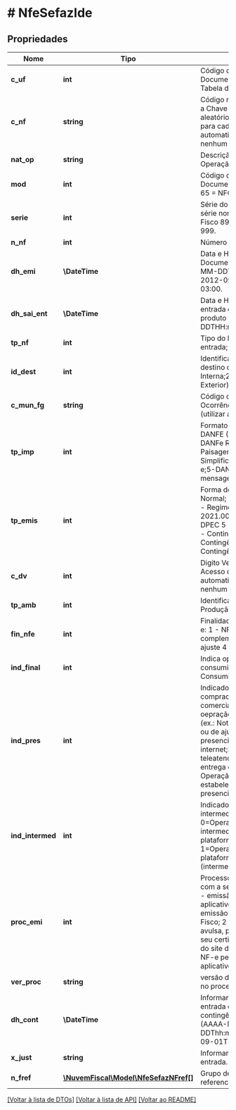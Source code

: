# # NfeSefazIde

## Propriedades

Nome | Tipo | Descrição | Comentários
------------ | ------------- | ------------- | -------------
**c_uf** | **int** | Código da UF do emitente do Documento Fiscal. Utilizar a Tabela do IBGE. |
**c_nf** | **string** | Código numérico que compõe a Chave de Acesso. Número aleatório gerado pelo emitente para cada NF-e.  Geramos automaticamente quando nenhum valor é informado. | [optional]
**nat_op** | **string** | Descrição da Natureza da Operação. |
**mod** | **int** | Código do modelo do Documento Fiscal. 55 &#x3D; NF-e; 65 &#x3D; NFC-e. | [optional]
**serie** | **int** | Série do Documento Fiscal  série normal 0-889  Avulsa Fisco 890-899  SCAN 900-999. |
**n_nf** | **int** | Número do Documento Fiscal. |
**dh_emi** | **\DateTime** | Data e Hora de emissão do Documento Fiscal (AAAA-MM-DDThh:mm:ssTZD) ex.: 2012-09-01T13:00:00-03:00. |
**dh_sai_ent** | **\DateTime** | Data e Hora da saída ou de entrada da mercadoria / produto (AAAA-MM-DDTHH:mm:ssTZD). | [optional]
**tp_nf** | **int** | Tipo do Documento Fiscal (0 - entrada; 1 - saída). |
**id_dest** | **int** | Identificador de Local de destino da operação (1-Interna;2-Interestadual;3-Exterior). |
**c_mun_fg** | **string** | Código do Município de Ocorrência do Fato Gerador (utilizar a tabela do IBGE). |
**tp_imp** | **int** | Formato de impressão do DANFE (0-sem DANFE;1-DANFe Retrato; 2-DANFe Paisagem;3-DANFe Simplificado;             4-DANFe NFC-e;5-DANFe NFC-e em mensagem eletrônica). |
**tp_emis** | **int** | Forma de emissão da NF-e  1 - Normal;  2 - Contingência FS  3 - Regime Especial NFF (NT 2021.002)  4 - Contingência DPEC  5 - Contingência FSDA  6 - Contingência SVC - AN  7 - Contingência SVC - RS  9 - Contingência off-line NFC-e. |
**c_dv** | **int** | Digito Verificador da Chave de Acesso da NF-e.  Geramos automaticamente quando nenhum valor é informado. | [optional]
**tp_amb** | **int** | Identificação do Ambiente:  1 - Produção  2 - Homologação. | [optional]
**fin_nfe** | **int** | Finalidade da emissão da NF-e:  1 - NFe normal  2 - NFe complementar  3 - NFe de ajuste  4 - Devolução/Retorno. |
**ind_final** | **int** | Indica operação com consumidor final (0-Não;1-Consumidor Final). |
**ind_pres** | **int** | Indicador de presença do comprador no estabelecimento comercial no momento da oepração             (0-Não se aplica (ex.: Nota Fiscal complementar ou de ajuste;1-Operação presencial;2-Não presencial, internet;3-Não presencial, teleatendimento;4-NFC-e entrega em domicílio;5-Operação presencial, fora do estabelecimento;9-Não presencial, outros). |
**ind_intermed** | **int** | Indicador de intermediador/marketplace              0&#x3D;Operação sem intermediador (em site ou plataforma própria)              1&#x3D;Operação em site ou plataforma de terceiros (intermediadores/marketplace). | [optional]
**proc_emi** | **int** | Processo de emissão utilizado com a seguinte codificação:  0 - emissão de NF-e com aplicativo do contribuinte;  1 - emissão de NF-e avulsa pelo Fisco;  2 - emissão de NF-e avulsa, pelo contribuinte com seu certificado digital, através do site  do Fisco;  3- emissão de NF-e pelo contribuinte com aplicativo fornecido pelo Fisco. |
**ver_proc** | **string** | versão do aplicativo utilizado no processo de  emissão. |
**dh_cont** | **\DateTime** | Informar a data e hora de entrada em contingência contingência no formato  (AAAA-MM-DDThh:mm:ssTZD) ex.: 2012-09-01T13:00:00-03:00. | [optional]
**x_just** | **string** | Informar a Justificativa da entrada. | [optional]
**n_fref** | [**\NuvemFiscal\Model\NfeSefazNFref[]**](NfeSefazNFref.md) | Grupo de infromações da NF referenciada. | [optional]

[[Voltar à lista de DTOs]](../../README.md#models) [[Voltar à lista de API]](../../README.md#endpoints) [[Voltar ao README]](../../README.md)
